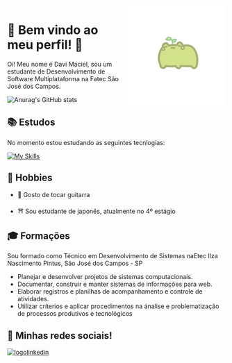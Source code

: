 <img src="sapofofo.png" alt="logosapo" align="right" />

# 🎃 Bem vindo ao meu perfil! 🎃

Oi! Meu nome é Davi Maciel, sou um estudante de Desenvolvimento de Software Multiplataforma na Fatec São José dos Campos.

![Anurag's GitHub stats](https://github-readme-stats.vercel.app/api?username=DfMaciel&show_icons=true&theme=radical)

## 📚 Estudos

No momento estou estudando as seguintes tecnlogias:

[![My Skills](https://skillicons.dev/icons?i=js,html,css,aws,figma,linux,python,bootstrap,docker,git,mysql,php)](https://skillicons.dev)

## 🎨 Hobbies

* 🎸 Gosto de tocar guitarra

* ⛩️ Sou estudante de japonês, atualmente no 4º estágio

## 🎓 Formações

Sou formado como Técnico em Desenvolvimento de Sistemas naEtec Ilza Nascimento Pintus, São José dos Campos - SP

* Planejar e desenvolver projetos de sistemas computacionais.
* Documentar, construir e manter sistemas de informações para web.
* Elaborar registros e planilhas de acompanhamento e controle de atividades.
* Utilizar críterios e aplicar procedimentos na ánalise e problematização de processos produtivos e tecnológicos

## 📸 Minhas redes sociais!

<a href="https://www.linkedin.com/in/dfmaciel"> <img src="https://img.shields.io/badge/LinkedIn-0077B5?style=for-the-badge&logo=linkedin&logoColor=white" alt="logolinkedin"/> </a>


<!--
**DfMaciel/dfmaciel** is a ✨ _special_ ✨ repository because its `README.md` (this file) appears on your GitHub profile.

Here are some ideas to get you started:

- 🔭 I’m currently working on ...
- 🌱 I’m currently learning ...
- 👯 I’m looking to collaborate on ...
- 🤔 I’m looking for help with ...
- 💬 Ask me about ...
- 📫 How to reach me: ...
- 😄 Pronouns: ...
- ⚡ Fun fact: ...
-->

